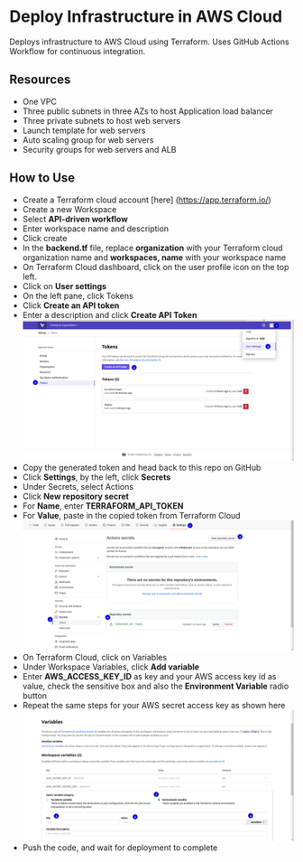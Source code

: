 # Deploy Infrastructure in AWS Cloud
Deploys infrastructure to AWS Cloud using Terraform. Uses GitHub Actions Workflow for continuous integration.
## Resources
- One VPC
- Three public subnets in three AZs to host Application load balancer
- Three private subnets to host web servers
- Launch template for web servers
- Auto scaling group for web servers
- Security groups for web servers and ALB

## How to Use
- Create a Terraform cloud account [here] (https://app.terraform.io/)
- Create a new Workspace
- Select **API-driven workflow**
- Enter workspace name and description
- Click create
- In the **backend.tf** file, replace **organization** with your Terraform cloud organization name and **workspaces, name** with your workspace name
- On Terraform Cloud dashboard, click on the user profile icon on the top left.
- Click on **User settings**
- On the left pane, click Tokens
- Click **Create an API token**
- Enter a description and click **Create API Token** ![](.imgs/token.png)
- Copy the generated token and head back to this repo on GitHub
- Click **Settings**, by the left, click **Secrets**
- Under Secrets, select Actions
- Click **New repository secret**
- For **Name**, enter **TERRAFORM_API_TOKEN**
- For **Value**, paste in the copied token from Terraform Cloud ![](.imgs/secrets.png)
- On Terraform Cloud, click on Variables
- Under Workspace Variables, click **Add variable**
- Enter **AWS_ACCESS_KEY_ID** as key and your AWS access key id as value, check the sensitive box and also the **Environment Variable** radio button
- Repeat the same steps for your AWS secret access key as shown here ![](.imgs/vars.png)
- Push the code, and wait for deployment to complete
